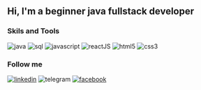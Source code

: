 ## Hi, I'm a beginner java fullstack developer 

### Skils and Tools

![java](https://img.shields.io/badge/Java-090909?style=flat&logo=Java)
![sql](https://img.shields.io/badge/SQL-090909?style=flat&logo=sql)
![javascript](https://img.shields.io/badge/JavaScript-090909?style=flat&logo=JavaScript)
![reactJS](https://img.shields.io/badge/React-090909?style=flat&logo=react)
![html5](https://img.shields.io/badge/HTML5-090909?style=flat&logo=HTML5)
![css3](https://img.shields.io/badge/CSS3-090909?style=flat&logo=CSS3)

### Follow me

[![linkedin](https://img.shields.io/badge/LinkedIn-090909?style=flat&logo=linkedin)](https://www.linkedin.com/in/tati-sam)
![telegram](https://img.shields.io/badge/Telegram-090909?style=flat&logo=telegram)
[![facebook](https://img.shields.io/badge/Facebook-090909?style=flat&logo=facebook)](https://www.facebook.com/profile.php?id=100004365693157)

